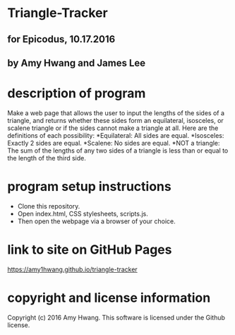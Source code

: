 # Triangle-Tracker
## for Epicodus, 10.17.2016
## by Amy Hwang and James Lee

# description of program
Make a web page that allows the user to input the lengths of the sides of a triangle, and returns whether these sides form an equilateral, isosceles, or scalene triangle or if the sides cannot make a triangle at all. Here are the definitions of each possibility:
*Equilateral: All sides are equal.
*Isosceles: Exactly 2 sides are equal.
*Scalene: No sides are equal.
*NOT a triangle: The sum of the lengths of any two sides of a triangle is less than or equal to the length of the third side.

# program setup instructions
* Clone this repository.
* Open index.html, CSS stylesheets, scripts.js.
* Then open the webpage via a browser of your choice.

# link to site on GitHub Pages
https://amy1hwang.github.io/triangle-tracker

# copyright and license information
Copyright (c) 2016 Amy Hwang. This software is licensed under the Github license.
